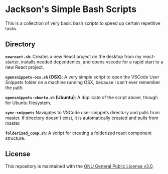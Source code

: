 # Jackson's Simple Bash Scripts

This is a collection of very basic bash scripts to speed up certain repetitive tasks.

## Directory

**`newreact.sh`**: Creates a new React project on the desktop from my react-starter, installs needed dependenies, and opens vscode for a rapid start to a new React project.

**`opensnippets-osx.sh` (OSX)**: A very simple script to open the VSCode User Snippets folder on a machine running OSX, because I can't ever remember the path.

**`opensnippets-ubuntu.sh` (Ubuntu)**: A duplicate of the script above, though for Ubuntu filesystem.

**`sync-snippets`** Navigates to VSCode user snippets directory and pulls from
master. If directory doesn't exist, it is automatically created and pulls from
master. 

**`folderized_comp.sh`**: A script for creating a folderized react component structure.

## License
This repository is maintained with the [GNU General Public License
v3.0](https://github.com/imjackson/scripts/blob/master/LICENSE).
